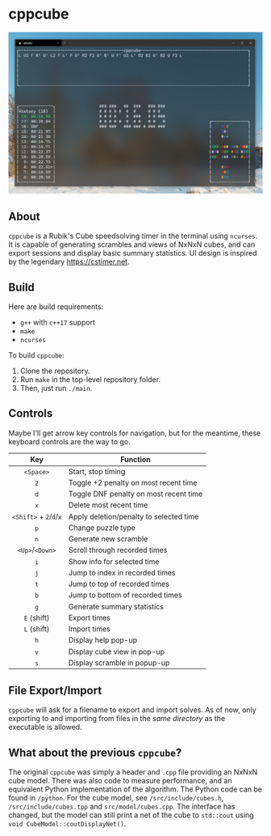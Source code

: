# cppcube

![Main Window Screenshot](docs/images/mainWindow.png?raw=true)

## About
`cppcube` is a Rubik's Cube speedsolving timer in the terminal using `ncurses`.
It is capable of generating scrambles and views of NxNxN cubes, and can export
sessions and display basic summary statistics. UI design is inspired by the 
legendary https://cstimer.net.


## Build
Here are build requirements:
- `g++` with `c++17` support
- `make`
- `ncurses`

To build `cppcube`:
1. Clone the repository. 
2. Run `make` in the top-level repository folder.
3. Then, just run `./main`.


## Controls
Maybe I'll get arrow key controls for navigation, but for the
meantime, these keyboard controls are the way to go.

| Key            | Function                               |
|:--------------:| -------------------------------------- |
| `<Space>`      | Start, stop timing                     |
| `2`            | Toggle +2 penalty on most recent time  |
| `d`            | Toggle DNF penalty on most recent time |
| `x`            | Delete most recent time                |
| `<Shift>` + `2`/`d`/`x` | Apply deletion/penalty to selected time |
| `p`            | Change puzzle type                     |
| `n`            | Generate new scramble                  |
| `<Up>`/`<Down>`| Scroll through recorded times          |
| `i`            | Show info for selected time            |
| `j`            | Jump to index in recorded times        |
| `t`            | Jump to top of recorded times          |
| `b`            | Jump to bottom of recorded times       |
| `g`            | Generate summary statistics            |
| `E` (shift)    | Export times                           |
| `L` (shift)    | Import times                           |
| `h`            | Display help pop-up                    |
| `v`            | Display cube view in pop-up            |
| `s`            | Display scramble in popup-up           |


## File Export/Import
`cppcube` will ask for a filename to export and import solves. As of 
now, only exporting to and importing from files in the *same directory* 
as the executable is allowed.

## What about the previous `cppcube`?
The original `cppcube` was simply a header and `.cpp` file providing an
NxNxN cube model. There was also code to measure performance, and an equivalent
Python implementation of the algorithm. The Python code can be found in `/python`.
For the cube model, see `/src/include/cubes.h`, `/src/include/cubes.tpp` and 
`src/model/cubes.cpp`. The interface has changed, but the model can still print a 
net of the cube to `std::cout` using `void CubeModel::coutDisplayNet()`. 
